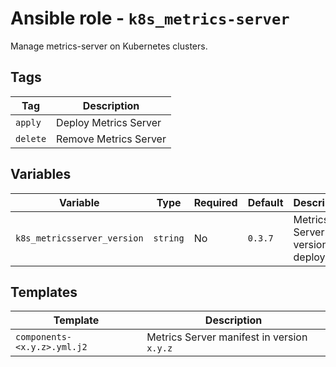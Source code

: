 # Ansible role - `k8s_metrics-server`

Manage metrics-server on Kubernetes clusters.

## Tags

| Tag      | Description           |
|----------|-----------------------|
| `apply`  | Deploy Metrics Server |
| `delete` | Remove Metrics Server |

## Variables

| Variable                    | Type     | Required | Default | Description                      |
|-----------------------------|----------|----------|---------|----------------------------------|
| `k8s_metricsserver_version` | `string` | No       | `0.3.7` | Metrics Server version to deploy |


## Templates

| Template                    | Description                                |
|-----------------------------|--------------------------------------------|
| `components-<x.y.z>.yml.j2` | Metrics Server manifest in version `x.y.z` |
